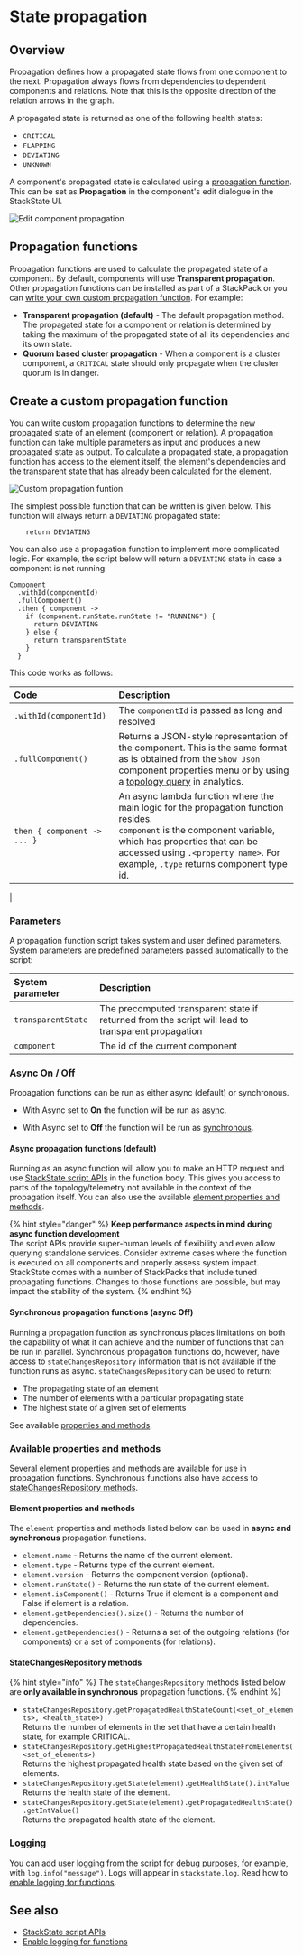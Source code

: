 # State propagation

## Overview

Propagation defines how a propagated state flows from one component to the next. Propagation always flows from dependencies to dependent components and relations. Note that this is the opposite direction of the relation arrows in the graph.

A propagated state is returned as one of the following health states:

* `CRITICAL`
* `FLAPPING`
* `DEVIATING`
* `UNKNOWN`

A component's propagated state is calculated using a [propagation function](#propagation-functions). This can be set as **Propagation** in the component's edit dialogue in the StackState UI.

![Edit component propagation](/.gitbook/assets/v41_edit-component-propagation.png)

## Propagation functions

Propagation functions are used to calculate the propagated state of a component. By default, components will use **Transparent propagation**. Other propagation functions can be installed as part of a StackPack or you can [write your own custom propagation function](#create-a-custom-propagation-functions). For example:

- **Transparent propagation (default)** - The default propagation method. The propagated state for a component or relation is determined by taking the maximum of the propagated state of all its dependencies and its own state.
- **Quorum based cluster propagation** - When a component is a cluster component, a `CRITICAL` state should only propagate when the cluster quorum is in danger.

## Create a custom propagation function

You can write custom propagation functions to determine the new propagated state of an element \(component or relation\). A propagation function can take multiple parameters as input and produces a new propagated state as output. To calculate a propagated state, a propagation function has access to the element itself, the element's dependencies and the transparent state that has already been calculated for the element.

![Custom propagation funtion](/.gitbook/assets/v41_propagation-function.png)

The simplest possible function that can be written is given below. This function will always return a `DEVIATING` propagated state:

```text
    return DEVIATING
```

You can also use a propagation function to implement more complicated logic. For example, the script below will return a `DEVIATING` state in case a component is not running:

```text
Component
  .withId(componentId)
  .fullComponent()
  .then { component ->
    if (component.runState.runState != "RUNNING") {
      return DEVIATING
    } else {    
      return transparentState
    }
  }
```

This code works as follows:

| Code | Description |
|:---|:---|
| `.withId(componentId)` | The `componentId` is passed as long and resolved |
| `.fullComponent()` | Returns a JSON-style representation of the component. This is the same format as is obtained from the `Show Json` component properties menu or by using a [topology query](/develop/reference/scripting/script-apis/topology.md) in analytics. |
| `then { component -> ... }` | An async lambda function where the main logic for the propagation function resides.<br />`component` is the component variable, which has properties that can be accessed using `.<property name>`. For example, `.type` returns component type id.|
|

### Parameters

A propagation function script takes system and user defined parameters. System parameters are predefined parameters passed automatically to the script:

| System parameter | Description |
|:---|:---|
| `transparentState` | The precomputed transparent state if returned from the script will lead to transparent propagation |
| `component` | The id of the current component |

### Async On / Off

Propagation functions can be run as either async (default) or synchronous.

* With Async set to **On** the function will be run as [async](#async-propagation-functions-default).

* With Async set to **Off** the function will be run as [synchronous](#synchronous-propagation-functions-async-off).

#### Async propagation functions (default)

Running as an async function will allow you to make an HTTP request and use [StackState script APIs](/develop/reference/scripting/script-apis) in the function body. This gives you access to parts of the topology/telemetry not available in the context of the propagation itself. You can also use the available [element properties and methods](#available-properties-and-methods).

{% hint style="danger" %}
**Keep performance aspects in mind during async function development**<br />The script APIs provide super-human levels of flexibility and even allow querying standalone services. Consider extreme cases where the function is executed on all components and properly assess system impact. StackState comes with a number of StackPacks that include tuned propagating functions. Changes to those functions are possible, but may impact the stability of the system.
{% endhint %}

#### Synchronous propagation functions (async Off)

Running a propagation function as synchronous places limitations on both the capability of what it can achieve and the number of functions that can be run in parallel. Synchronous propagation functions do, however, have access to `stateChangesRepository` information that is not available if the function runs as async. `stateChangesRepository` can be used to return:
- The propagating state of an element
- The number of elements with a particular propagating state
- The highest state of a given set of elements

See available [properties and methods](#available-properties-and-methods).

### Available properties and methods

Several [element properties and methods](#element-properties-and-methods) are available for use in propagation functions. Synchronous functions also have access to [stateChangesRepository methods](#statechangesrepository-methods).

#### Element properties and methods

The `element` properties and methods listed below can be used in **async and synchronous** propagation functions.

- `element.name` - Returns the name of the current element.
- `element.type` - Returns type of the current element.
- `element.version` - Returns the component version (optional).
- `element.runState()` - Returns the run state of the current element.
- `element.isComponent()` - Returns True if element is a component and False if element is a relation.
- `element.getDependencies().size()` - Returns the number of dependencies.
- `element.getDependencies()` - Returns a set of the outgoing relations (for components) or a set of components (for relations).

#### StateChangesRepository methods

{% hint style="info" %}
The `stateChangesRepository` methods listed below are **only available in synchronous** propagation functions.
{% endhint %}

- `stateChangesRepository.getPropagatedHealthStateCount(<set_of_elements>, <health_state>)`<br />Returns the number of elements in the set that have a certain health state, for example CRITICAL.
- `stateChangesRepository.getHighestPropagatedHealthStateFromElements(<set_of_elements>)`<br />Returns the highest propagated health state based on the given set of elements.
- `stateChangesRepository.getState(element).getHealthState().intValue`<br />Returns the health state of the element.
- `stateChangesRepository.getState(element).getPropagatedHealthState().getIntValue()`<br />Returns the propagated health state of the element.

### Logging

You can add user logging from the script for debug purposes, for example, with `log.info("message")`. Logs will appear in `stackstate.log`. Read how to [enable logging for functions](/configure/logging/).

## See also

- [StackState script APIs](/develop/reference/scripting/script-apis)
- [Enable logging for functions](/configure/logging/)